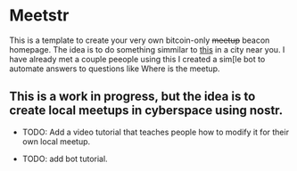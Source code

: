 # Meetstr

This is a template to create your very own bitcoin-only ~~meetup~~ beacon homepage. The idea is to do something simmilar to [this](https://twentyone.world/) in a city near you. I have already met a couple peeople using this I created a sim[le bot to automate answers to questions like Where is the meetup.  

## This is a work in progress, but the idea is to create local meetups in cyberspace using nostr.

* TODO:  Add a video tutorial that teaches people how to modify it for their own local meetup.

* TODO: add bot tutorial.
